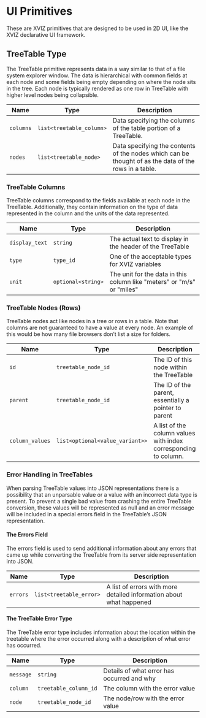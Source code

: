# UI Primitives

These are XVIZ primitives that are designed to be used in 2D UI, like the XVIZ declarative UI
framework.

## TreeTable Type

The TreeTable primitive represents data in a way similar to that of a file system explorer window.
The data is hierarchical with common fields at each node and some fields being empty depending on
where the node sits in the tree. Each node is typically rendered as one row in TreeTable with higher
level nodes being collapsible.

| Name      | Type                     | Description                                                                                           |
| --------- | ------------------------ | ----------------------------------------------------------------------------------------------------- |
| `columns` | `list<treetable_column>` | Data specifying the columns of the table portion of a TreeTable.                                      |
| `nodes`   | `list<treetable_node>`   | Data specifying the contents of the nodes which can be thought of as the data of the rows in a table. |

### TreeTable Columns

TreeTable columns correspond to the fields available at each node in the TreeTable. Additionally,
they contain information on the type of data represented in the column and the units of the data
represented.

| Name           | Type               | Description                                                            |
| -------------- | ------------------ | ---------------------------------------------------------------------- |
| `display_text` | `string`           | The actual text to display in the header of the TreeTable              |
| `type`         | `type_id`          | One of the acceptable types for XVIZ variables                         |
| `unit`         | `optional<string>` | The unit for the data in this column like "meters" or "m/s" or "miles" |

### TreeTable Nodes (Rows)

TreeTable nodes act like nodes in a tree or rows in a table. Note that columns are not guaranteed to
have a value at every node. An example of this would be how many file browsers don’t list a size for
folders.

| Name            | Type                            | Description                                                     |
| --------------- | ------------------------------- | --------------------------------------------------------------- |
| `id`            | `treetable_node_id`             | The ID of this node within the TreeTable                        |
| `parent`        | `treetable_node_id`             | The ID of the parent, essentially a pointer to parent           |
| `column_values` | `list<optional<value_variant>>` | A list of the column values with index corresponding to column. |

### Error Handling in TreeTables

When parsing TreeTable values into JSON representations there is a possibility that an unparsable
value or a value with an incorrect data type is present. To prevent a single bad value from crashing
the entire TreeTable conversion, these values will be represented as null and an error message will
be included in a special errors field in the TreeTable’s JSON representation.

#### The Errors Field

The errors field is used to send additional information about any errors that came up while
converting the TreeTable from its server side representation into JSON.

| Name     | Type                    | Description                                                         |
| -------- | ----------------------- | ------------------------------------------------------------------- |
| `errors` | `list<treetable_error>` | A list of errors with more detailed information about what happened |

#### The TreeTable Error Type

The TreeTable error type includes information about the location within the treetable where the
error occurred along with a description of what error has occurred.

| Name      | Type                  | Description                                |
| --------- | --------------------- | ------------------------------------------ |
| `message` | `string`              | Details of what error has occurred and why |
| `column`  | `treetable_column_id` | The column with the error value            |
| `node`    | `treetable_node_id`   | The node/row with the error value          |
